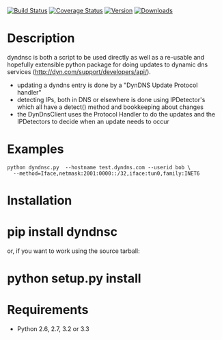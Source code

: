 [![Build Status](https://travis-ci.org/infothrill/python-dyndnsc.png)](https://travis-ci.org/infothrill/python-dyndnsc)    [![Coverage Status](https://coveralls.io/repos/infothrill/python-dyndnsc/badge.png)](https://coveralls.io/r/infothrill/python-dyndnsc) [![Version](https://pypip.in/v/dyndnsc/badge.png)](https://crate.io/packages/dyndnsc/)   [![Downloads](https://pypip.in/d/dyndnsc/badge.png)](https://crate.io/packages/dyndnsc/)

Description
===========

dyndnsc is both a script to be used directly as well as a re-usable and
hopefully extensible python package for doing updates to dynamic
dns services (http://dyn.com/support/developers/api/).

- updating a dyndns entry is done by a "DynDNS Update Protocol handler"
- detecting IPs, both in DNS or elsewhere is done using IPDetector's
  which all have a detect() method and bookkeeping about changes
- the DynDnsClient uses the Protocol Handler to do the updates and
  the IPDetectors to decide when an update needs to occur

Examples
========

    python dyndnsc.py  --hostname test.dyndns.com --userid bob \
      --method=Iface,netmask:2001:0000::/32,iface:tun0,family:INET6


Installation
============

  # pip install dyndnsc

or, if you want to work using the source tarball:

  # python setup.py install
  

Requirements
============
* Python 2.6, 2.7, 3.2 or 3.3
